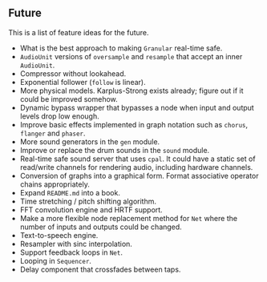 ## Future

This is a list of feature ideas for the future.

- What is the best approach to making `Granular` real-time safe.
- `AudioUnit` versions of `oversample` and `resample` that accept an inner `AudioUnit`.
- Compressor without lookahead.
- Exponential follower (`follow` is linear).
- More physical models. Karplus-Strong exists already; figure out if it could be improved somehow.
- Dynamic bypass wrapper that bypasses a node when input and output levels drop low enough.
- Improve basic effects implemented in graph notation such as `chorus`, `flanger` and `phaser`.
- More sound generators in the `gen` module.
- Improve or replace the drum sounds in the `sound` module.
- Real-time safe sound server that uses `cpal`. It could have a static set of read/write channels for rendering audio, including hardware channels.
- Conversion of graphs into a graphical form. Format associative operator chains appropriately.
- Expand `README.md` into a book.
- Time stretching / pitch shifting algorithm.
- FFT convolution engine and HRTF support.
- Make a more flexible node replacement method for `Net` where the number of inputs and outputs could be changed.
- Text-to-speech engine.
- Resampler with sinc interpolation.
- Support feedback loops in `Net`.
- Looping in `Sequencer`.
- Delay component that crossfades between taps.
